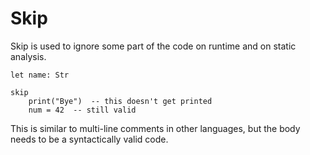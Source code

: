 # Skip

Skip is used to ignore some part of the code on runtime and on static analysis.

```stick
let name: Str

skip
    print("Bye")  -- this doesn't get printed
    num = 42  -- still valid
```

This is similar to multi-line comments in other languages, but the body needs to be a syntactically valid code.
